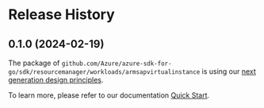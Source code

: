 # Release History

## 0.1.0 (2024-02-19)

The package of `github.com/Azure/azure-sdk-for-go/sdk/resourcemanager/workloads/armsapvirtualinstance` is using our [next generation design principles](https://azure.github.io/azure-sdk/general_introduction.html).

To learn more, please refer to our documentation [Quick Start](https://aka.ms/azsdk/go/mgmt).